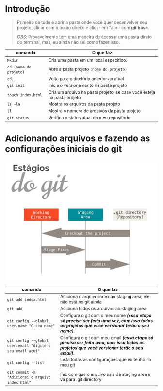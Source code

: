 # Introdução 

> Primeiro de tudo é abrir a pasta onde você quer desenvolver seu projeto, clicar com o botão direito e clicar em "abrir com **git bash**. 
>
>*OBS*: Provavelmente tem uma maneira de acessar uma pasta direto do terminal, mas, eu ainda não sei como fazer isso.



|    **comando**     |         **O que faz**             |       
|----------------|-------------------------------|
|```Mkdir```|Cria uma pasta em um local específico.|
|```cd (nome do projeto)```| Abre a pasta projeto ```(nome do projeto)```|
|```cd..```| Volta para o diretório anterior ao atual|
|```git init```|Inicia o versionamento na pasta projeto|
|```touch index.html```|  Cria um arquivo na pasta projeto, se caso você esteja na pasta projeto|
|```ls -la ```|Mostra os arquivos da pasta projeto|
|```ll```|Mostra o número de arquivos da pasta projeto|
|```git status```|Verifica o status atual do meu repositório|


# Adicionando arquivos e fazendo as configurações iniciais do git

   ![alt text](https://github.com/AlyssonBatista/Git-reference/blob/master/est%C3%A1gios.png)

|    **comando**     |         **O que faz**             |       
|----------------|-------------------------------|
| ```git add index.html ```|Adiciona o arquivo index ao staging area, ele não está no git ainda|
|```git add```|Adiciona todos os arquivos ao staging area|
|```git config --global user.name "O seu nome"```|Configura o git com o meu nome ***(essa etapa só precisa ser feita uma vez, com isso todos os projetos que você versionar terão o seu nome)***.|
|```git config --global user.email "digite o seu email aqui"```|Configura o git com meu email ***(essa etapa só precisa ser feita uma, com isso todos os projetos que você versionar terão o seu email)***.|
|```git config --list```| Lista todas as configurações que eu tenho no meu git|
|```git commit -m "Adicionei o arquivo index.html"```|Faz com que o arquivo saia da staging area e vá para  .git directory|


